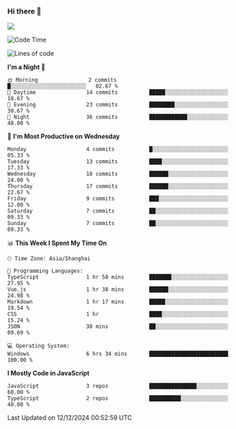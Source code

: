 ### Hi there 👋

<img src="https://github-readme-stats.vercel.app/api/top-langs/?username=lhvision"/>

<!--START_SECTION:waka-->
![Code Time](http://img.shields.io/badge/Code%20Time-10%20hrs%2046%20mins-blue)

![Lines of code](https://img.shields.io/badge/From%20Hello%20World%20I%27ve%20Written-49.5%20thousand%20lines%20of%20code-blue)

**I'm a Night 🦉** 

```text
🌞 Morning                2 commits           █░░░░░░░░░░░░░░░░░░░░░░░░   02.67 % 
🌆 Daytime                14 commits          █████░░░░░░░░░░░░░░░░░░░░   18.67 % 
🌃 Evening                23 commits          ████████░░░░░░░░░░░░░░░░░   30.67 % 
🌙 Night                  36 commits          ████████████░░░░░░░░░░░░░   48.00 % 
```
📅 **I'm Most Productive on Wednesday** 

```text
Monday                   4 commits           █░░░░░░░░░░░░░░░░░░░░░░░░   05.33 % 
Tuesday                  13 commits          ████░░░░░░░░░░░░░░░░░░░░░   17.33 % 
Wednesday                18 commits          ██████░░░░░░░░░░░░░░░░░░░   24.00 % 
Thursday                 17 commits          ██████░░░░░░░░░░░░░░░░░░░   22.67 % 
Friday                   9 commits           ███░░░░░░░░░░░░░░░░░░░░░░   12.00 % 
Saturday                 7 commits           ██░░░░░░░░░░░░░░░░░░░░░░░   09.33 % 
Sunday                   7 commits           ██░░░░░░░░░░░░░░░░░░░░░░░   09.33 % 
```


📊 **This Week I Spent My Time On** 

```text
🕑︎ Time Zone: Asia/Shanghai

💬 Programming Languages: 
TypeScript               1 hr 50 mins        ███████░░░░░░░░░░░░░░░░░░   27.95 % 
Vue.js                   1 hr 38 mins        ██████░░░░░░░░░░░░░░░░░░░   24.98 % 
Markdown                 1 hr 17 mins        █████░░░░░░░░░░░░░░░░░░░░   19.54 % 
CSS                      1 hr                ████░░░░░░░░░░░░░░░░░░░░░   15.24 % 
JSON                     38 mins             ██░░░░░░░░░░░░░░░░░░░░░░░   09.69 % 

💻 Operating System: 
Windows                  6 hrs 34 mins       █████████████████████████   100.00 % 
```

**I Mostly Code in JavaScript** 

```text
JavaScript               3 repos             ███████████████░░░░░░░░░░   60.00 % 
TypeScript               2 repos             ██████████░░░░░░░░░░░░░░░   40.00 % 
```




 Last Updated on 12/12/2024 00:52:59 UTC
<!--END_SECTION:waka-->
